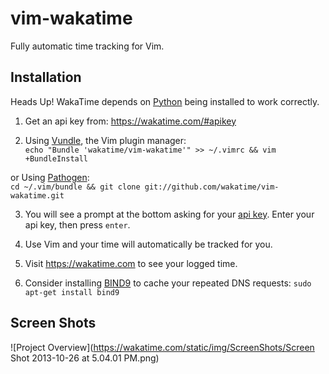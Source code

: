 vim-wakatime
============

Fully automatic time tracking for Vim.


Installation
------------

Heads Up! WakaTime depends on [Python](http://www.python.org/getit/) being installed to work correctly.

1. Get an api key from: https://wakatime.com/#apikey

2. Using [Vundle](https://github.com/gmarik/vundle), the Vim plugin manager:<br />
  `echo "Bundle 'wakatime/vim-wakatime'" >> ~/.vimrc && vim +BundleInstall`

  or Using [Pathogen](https://github.com/tpope/vim-pathogen):<br />
  `cd ~/.vim/bundle && git clone git://github.com/wakatime/vim-wakatime.git`

3. You will see a prompt at the bottom asking for your [api key](https://wakatime.com/#apikey). Enter your api key, then press `enter`.

4. Use Vim and your time will automatically be tracked for you.

5. Visit https://wakatime.com to see your logged time.

6. Consider installing [BIND9](https://help.ubuntu.com/community/BIND9ServerHowto#Caching_Server_configuration) to cache your repeated DNS requests: `sudo apt-get install bind9`


Screen Shots
------------

![Project Overview](https://wakatime.com/static/img/ScreenShots/Screen Shot 2013-10-26 at 5.04.01 PM.png)
